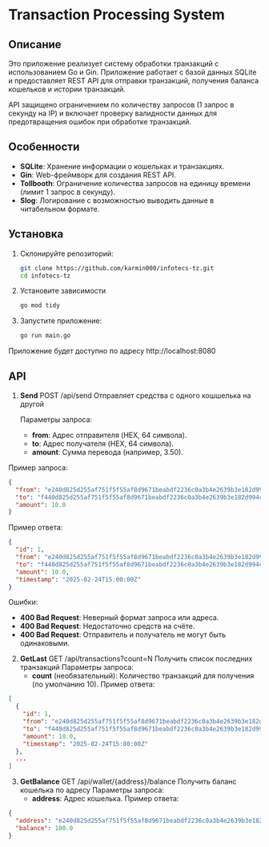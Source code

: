 # Transaction Processing System

## Описание

Это приложение реализует систему обработки транзакций с использованием Go и Gin. Приложение работает с базой данных SQLite и предоставляет REST API для отправки транзакций, получения баланса кошельков и истории транзакций.

API защищено ограничением по количеству запросов (1 запрос в секунду на IP) и включает проверку валидности данных для предотвращения ошибок при обработке транзакций.

## Особенности

- **SQLite**: Хранение информации о кошельках и транзакциях.
- **Gin**: Web-фреймворк для создания REST API.
- **Tollbooth**: Ограничение количества запросов на единицу времени (лимит 1 запрос в секунду).
- **Slog**: Логирование с возможностью выводить данные в читабельном формате.

## Установка

1. Склонируйте репозиторий:
   ```bash
   git clone https://github.com/karmin000/infotecs-tz.git
   cd infotecs-tz
   ```
2. Установите зависимости
   ```bash
   go mod tidy
   ```
3. Запустите приложение:
   ```bash
   go run main.go
   ```
Приложение будет доступно по адресу http://localhost:8080

## API
1. **Send** POST /api/send
   Отправляет средства с одного кошшелька на другой

   Параметры запроса:
   - **from**: Адрес отправителя (HEX, 64 символа).
   - **to**: Адрес получателя (HEX, 64 символа).
   - **amount**: Сумма перевода (например, 3.50).

Пример запроса:
```json
{
  "from": "e240d825d255af751f5f55af8d9671beabdf2236c0a3b4e2639b3e182d994c88",
  "to": "f440d825d255af751f5f55af8d9671beabdf2236c0a3b4e2639b3e182d994c88",
  "amount": 10.0
}
```
Пример ответа:
```json
{
  "id": 1,
  "from": "e240d825d255af751f5f55af8d9671beabdf2236c0a3b4e2639b3e182d994c88",
  "to": "f440d825d255af751f5f55af8d9671beabdf2236c0a3b4e2639b3e182d994c88",
  "amount": 10.0,
  "timestamp": "2025-02-24T15:00:00Z"
}
```
  Ошибки:
   - **400 Bad Request**: Неверный формат запроса или адреса.
   - **400 Bad Request**: Недостаточно средств на счёте.
   - **400 Bad Request**: Отправитель и получатель не могут быть одинаковыми.

2. **GetLast** GET /api/transactions?count=N
   Получить список последних транзакций
   Параметры запроса:
   - **count** (необязательный): Количество транзакций для получения (по умолчанию 10).
Пример ответа:
```json
[
  {
    "id": 1,
    "from": "e240d825d255af751f5f55af8d9671beabdf2236c0a3b4e2639b3e182d994c88",
    "to": "f440d825d255af751f5f55af8d9671beabdf2236c0a3b4e2639b3e182d994c88",
    "amount": 10.0,
    "timestamp": "2025-02-24T15:00:00Z"
  },
  ...
]
```
3. **GetBalance** GET /api/wallet/{address}/balance
   Получить баланс кошелька по адресу
   Параметры запроса:
   - **address**: Адрес кошелька.
Пример ответа:
```json
{
  "address": "e240d825d255af751f5f55af8d9671beabdf2236c0a3b4e2639b3e182d994c88",
  "balance": 100.0
}
```


   


